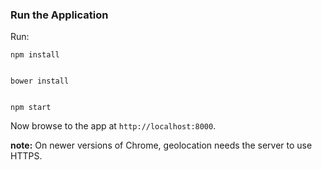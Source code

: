 
### Run the Application

Run:
```
npm install

```
```

bower install

```
```

npm start

```

Now browse to the app at `http://localhost:8000`.



**note:**
On newer versions of Chrome, geolocation needs the server to use HTTPS.
